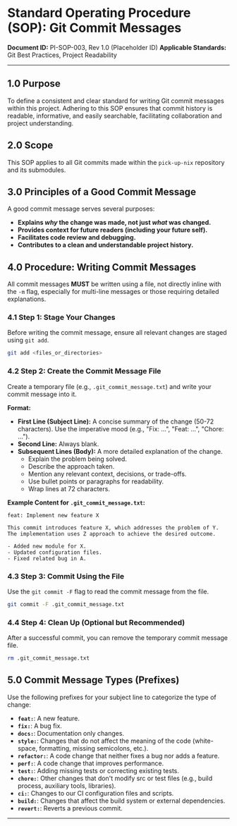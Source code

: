 # Standard Operating Procedure (SOP): Git Commit Messages

**Document ID:** PI-SOP-003, Rev 1.0 (Placeholder ID)
**Applicable Standards:** Git Best Practices, Project Readability

---

## 1.0 Purpose

To define a consistent and clear standard for writing Git commit messages within this project. Adhering to this SOP ensures that commit history is readable, informative, and easily searchable, facilitating collaboration and project understanding.

## 2.0 Scope

This SOP applies to all Git commits made within the `pick-up-nix` repository and its submodules.

## 3.0 Principles of a Good Commit Message

A good commit message serves several purposes:
*   **Explains *why* the change was made, not just *what* was changed.**
*   **Provides context for future readers (including your future self).**
*   **Facilitates code review and debugging.**
*   **Contributes to a clean and understandable project history.**

## 4.0 Procedure: Writing Commit Messages

All commit messages **MUST** be written using a file, not directly inline with the `-m` flag, especially for multi-line messages or those requiring detailed explanations.

### 4.1 Step 1: Stage Your Changes

Before writing the commit message, ensure all relevant changes are staged using `git add`.

```bash
git add <files_or_directories>
```

### 4.2 Step 2: Create the Commit Message File

Create a temporary file (e.g., `.git_commit_message.txt`) and write your commit message into it.

**Format:**

*   **First Line (Subject Line):** A concise summary of the change (50-72 characters). Use the imperative mood (e.g., "Fix: ...", "Feat: ...", "Chore: ...").
*   **Second Line:** Always blank.
*   **Subsequent Lines (Body):** A more detailed explanation of the change.
    *   Explain the problem being solved.
    *   Describe the approach taken.
    *   Mention any relevant context, decisions, or trade-offs.
    *   Use bullet points or paragraphs for readability.
    *   Wrap lines at 72 characters.

**Example Content for `.git_commit_message.txt`:**

```
feat: Implement new feature X

This commit introduces feature X, which addresses the problem of Y.
The implementation uses Z approach to achieve the desired outcome.

- Added new module for X.
- Updated configuration files.
- Fixed related bug in A.
```

### 4.3 Step 3: Commit Using the File

Use the `git commit -F` flag to read the commit message from the file.

```bash
git commit -F .git_commit_message.txt
```

### 4.4 Step 4: Clean Up (Optional but Recommended)

After a successful commit, you can remove the temporary commit message file.

```bash
rm .git_commit_message.txt
```

## 5.0 Commit Message Types (Prefixes)

Use the following prefixes for your subject line to categorize the type of change:

*   **`feat:`**: A new feature.
*   **`fix:`**: A bug fix.
*   **`docs:`**: Documentation only changes.
*   **`style:`**: Changes that do not affect the meaning of the code (white-space, formatting, missing semicolons, etc.).
*   **`refactor:`**: A code change that neither fixes a bug nor adds a feature.
*   **`perf:`**: A code change that improves performance.
*   **`test:`**: Adding missing tests or correcting existing tests.
*   **`chore:`**: Other changes that don't modify src or test files (e.g., build process, auxiliary tools, libraries).
*   **`ci:`**: Changes to our CI configuration files and scripts.
*   **`build:`**: Changes that affect the build system or external dependencies.
*   **`revert:`**: Reverts a previous commit.

---
